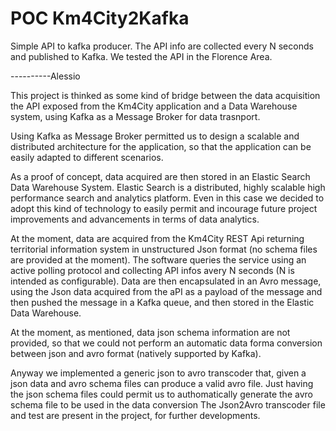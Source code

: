 # POC Km4City2Kafka

Simple API to kafka producer. The API info are collected every N seconds and published to Kafka.
We tested the API in the Florence Area.

----------Alessio

This project is thinked as some kind of bridge between the data acquisition the API exposed from the Km4City application and a Data Warehouse system, using Kafka as a Message Broker for data trasnport.

Using Kafka as Message Broker permitted us to design a scalable and distributed architecture for the application, so that the application can be easily adapted to different scenarios.

As a proof of concept, data acquired are then stored in an Elastic Search Data Warehouse System. Elastic Search is a distributed, highly scalable high performance search and analytics platform. 
Even in this case we decided to adopt this kind of technology to easily permit and incourage future project improvements and advancements in terms of data analytics. 

At the moment, data are acquired from the Km4City REST Api returning territorial information system in unstructured Json format (no schema files are provided at the moment). 
The software queries the service using an active polling protocol and collecting API infos avery N seconds (N is intended as configurable).
Data are then encapsulated in an Avro message, using the Json data acquired from the aPI as a payload of the message and then pushed the message in a Kafka queue, and then stored in the Elastic Data Warehouse. 

At the moment, as mentioned, data json schema information are not provided, so that we could not perform an automatic data forma conversion between json and avro format (natively supported by Kafka). 

Anyway we implemented a generic json to avro transcoder that, given a json data and avro schema files can produce a valid avro file.
Just having the json schema files could permit us to authomatically generate the avro schema file to be used in the data conversion 
The Json2Avro transcoder file and test are present in the project, for further developments. 





